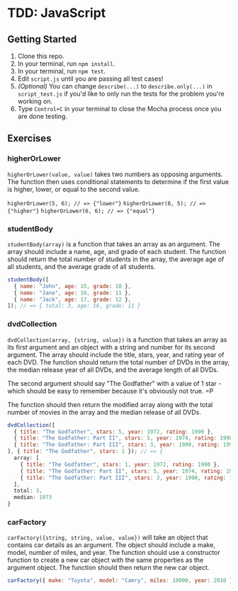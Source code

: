 # TDD: JavaScript

## Getting Started

1. Clone this repo.
2. In your terminal, run `npm install`.
3. In your terminal, run `npm test`.
4. Edit `script.js` until you are passing all test cases!
5. _(Optional)_ You can change `describe(...)` to `describe.only(...)` in `script_test.js` if you'd like to only run the tests for the problem you're working on.
6. Type `Control+C` in your terminal to close the Mocha process once you are done testing.

## Exercises

### higherOrLower

`higherOrLower(value, value)` takes two numbers as opposing arguments. The function then uses conditional statements to determine if the first value is higher, lower, or equal to the second value.

`higherOrLower(5, 6); // => {"lower"}`
`higherOrLower(6, 5); // => {"higher"}`
`higherOrLower(6, 6); // => {"equal"}`

### studentBody

`studentBody(array)` is a function that takes an array as an argument. The array should include a name, age, and grade of each student. The function should return the total number of students in the array, the average age of all students, and the average grade of all students.

```js
studentBody([
  { name: "John", age: 15, grade: 10 },
  { name: "Jane", age: 16, grade: 11 },
  { name: "Jack", age: 17, grade: 12 },
]); // => { total: 3, age: 16, grade: 11 }
```

### dvdCollection

`dvdCollection(array, {string, value})` is a function that takes an array as its first argument and an object with a string and number for its second argument. The array should include the title, stars, year, and rating year of each DVD. The function should return the total number of DVDs in the array, the median release year of all DVDs, and the average length of all DVDs.

The second argument should say "The Godfather" with a value of 1 star - which should be easy to remember because it's obviously not true. =P

The function should then return the modified array along with the total number of movies in the array and the median release of all DVDs.

```js
dvdCollection([
  { title: "The Godfather", stars: 5, year: 1972, rating: 1990 },
  { title: "The Godfather: Part II", stars: 5, year: 1974, rating: 1990 },
  { title: "The Godfather: Part III", stars: 3, year: 1990, rating: 1990 }
], { title: "The Godfather", stars: 1 }); // => {
  array: [
    { title: "The Godfather", stars: 1, year: 1972, rating: 1990 },
    { title: "The Godfather: Part II", stars: 5, year: 1974, rating: 1990 },
    { title: "The Godfather: Part III", stars: 3, year: 1990, rating: 1990 }
  ],
  total: 3,
  median: 1973
}
```

### carFactory

`carFactory({string, string, value, value})` will take an object that contains car details as an argument. The object should include a make, model, number of miles, and year. The function should use a constructor function to create a new car object with the same properties as the argument object. The function should then return the new car object.

```js
carFactory({ make: "Toyota", model: "Camry", miles: 10000, year: 2010 }); // => { make: "Toyota", model: "Camry", miles: 10000, year: 2010 }
```

